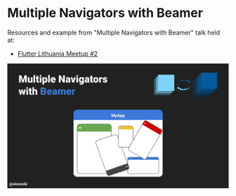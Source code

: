 # Multiple Navigators with Beamer

Resources and example from "Multiple Navigators with Beamer" talk held at:

- [Flutter Lithuania Meetup #2](https://www.meetup.com/flutter-lithuania/events/286076625/)

<p align="center">
<img src="https://github.com/slovnicki/multiple-navigators-with-beamer/blob/master/assets/slide_0.png">
</p>
